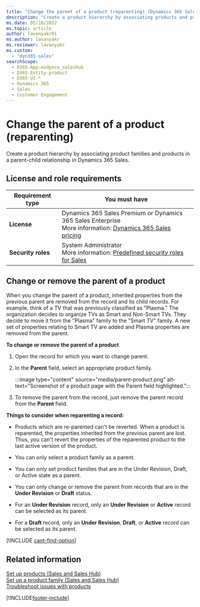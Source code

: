 ```yaml
---
title: "Change the parent of a product (reparenting) (Dynamics 365 Sales) | MicrosoftDocs"
description: "Create a product hierarchy by associating products and product families in a parent-child relationship in Dynamics 365 Sales."
ms.date: 05/10/2022
ms.topic: article
author: lavanyakr01
ms.author: lavanyakr
ms.reviewer: lavanyakr
ms.custom: 
  - "dyn365-sales"
searchScope: 
  - D365-App-msdynce_saleshub
  - D365-Entity-product
  - D365-UI-*
  - Dynamics 365
  - Sales
  - Customer Engagement
---
```

# Change the parent of a product (reparenting) 

Create a product hierarchy by associating product families and products in a parent-child relationship in Dynamics 365 Sales.

## License and role requirements
| Requirement type | You must have |
|-----------------------|---------|
| **License** | Dynamics 365 Sales Premium or Dynamics 365 Sales Enterprise  <br>More information: [Dynamics 365 Sales pricing](https://dynamics.microsoft.com/sales/pricing/) |
| **Security roles** | System Administrator <br> More information: [Predefined security roles for Sales](security-roles-for-sales.md)|


## Change or remove the parent of a product

When you change the parent of a product, inherited properties from the previous parent are removed from the record and its child records. For example, think of a TV that was previously classified as "Plasma." The organization decides to organize TVs as Smart and Non-Smart TVs. They decide to move it from the "Plasma" family to the "Smart TV" family. A new set of properties relating to Smart TV are added and Plasma properties are removed from the parent. 

**To change or remove the parent of a product**

1. Open the record for which you want to change parent.
1. In the **Parent** field, select an appropriate product family. 

    :::image type="content" source="media/parent-product.png" alt-text="Screenshot of a product page with the Parent field highlighted.":::
    
2. To remove the parent from the record, just remove the parent record from the **Parent** field.

**Things to consider when reparenting a record:**

-	Products which are re-parented can't be reverted. When a product is reparented, the properties inherited from the previous parent are lost. Thus, you can't revert the properties of the reparented product to the last active version of the product. 

- You can only select a product family as a parent.
- You can only set product families that are in the Under Revision, Draft, or Active state as a parent.
-	You can only change or remove the parent from records that are in the **Under Revision** or **Draft** status.
-	For an **Under Revision** record, only an **Under Revision** or **Active** record can be selected as its parent.
-	For a **Draft** record, only an **Under Revision**, **Draft**, or **Active** record can be selected as its parent.  


[!INCLUDE [cant-find-option](../includes/cant-find-option.md)]

## Related information

[Set up products (Sales and Sales Hub)](create-product-sales.md)  
[Set up a product family (Sales and Sales Hub)](create-product-family.md)   
[Troubleshoot issues with products](/troubleshoot/dynamics-365/sales/troubleshoot-products-issues)  


[!INCLUDE[footer-include](../includes/footer-banner.md)]

